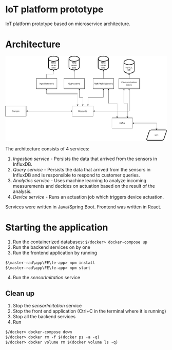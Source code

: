 # IoT platform prototype 
IoT platform prototype based on microservice architecture. 

# Architecture

![image](https://github.com/DaniloVeljovic/master-rad/blob/main/app/architecture.png?raw=true)

The architecture consists of 4 services: 
1. _Ingestion service_ - Persists the data that arrived from the sensors in InfluxDB. 
2. _Query service_ - Persists the data that arrived from the sensors in InfluxDB and is responsible to respond to customer queries.  
3. _Analytics service_ - Uses machine learning to analyze incoming measurements and decides on actuation based on the result of the analysis.
4. _Device service_ - Runs an actuation job which triggers device actuation.


Services were written in Java/Spring Boot. Frontend was written in React. 

# Starting the application
1. Run the containerized databases: `$/docker> docker-compose up`
2. Run the backend services on by one
3. Run the frontend application by running
```
$\master-rad\app\FE\fe-app> npm install
$\master-rad\app\FE\fe-app> npm start
```
4. Run the _sensorImitation_ service

## Clean up
1. Stop the _sensorImitation_ service
2. Stop the front end application (Ctrl+C in the terminal where it is running)
3. Stop all the backend services
4. Run 
```
$/docker> docker-compose down
$/docker> docker rm -f $(docker ps -a -q)
$/docker> docker volume rm $(docker volume ls -q)
```

